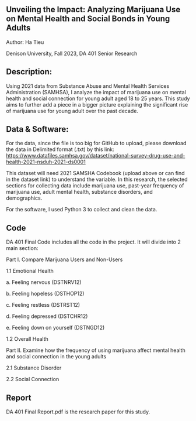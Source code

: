 ## Unveiling the Impact: Analyzing Marijuana Use on Mental Health and Social Bonds in Young Adults

Author: Ha Tieu

Denison University, Fall 2023, DA 401 Senior Research

## Description:
Using 2021 data from Substance Abuse and Mental Health Services Administration (SAMHSA), I analyze the impact of marijuana use on mental health and social connection for young adult aged 18 to 25 years. This study aims to further add a piece in a bigger picture explaining the significant rise of marijuana use for young adult over the past decade. 

## Data & Software:
For the data, since the file is too big for GitHub to upload, please download the data in Delimited format (.txt) by this link: https://www.datafiles.samhsa.gov/dataset/national-survey-drug-use-and-health-2021-nsduh-2021-ds0001 

This dataset will need 2021 SAMSHA Codebook (upload above or can find in the dataset link) to understand the variable. In this research, the selected sections for collecting data include marijuana use, past-year frequency of marijuana use, adult mental health, substance disorders, and demographics.

For the software, I used Python 3 to collect and clean the data.

## Code
DA 401 Final Code includes all the code in the project. It will divide into 2 main section:

Part I. Compare Marijuana Users and Non-Users

1.1 Emotional Health

a. Feeling nervous (DSTNRV12)

b. Feeling hopeless (DSTHOP12)

c. Feeling restless (DSTRST12)

d. Feeling depressed (DSTCHR12)

e. Feeling down on yourself (DSTNGD12)

1.2 Overall Health


Part II. Examine how the frequency of using marijuana affect mental health and social connection in the young adults

2.1 Substance Disorder

2.2 Social Connection

## Report
DA 401 Final Report.pdf is the research paper for this study.

